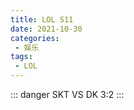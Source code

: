 ```yaml
---
title: LOL S11
date: 2021-10-30
categories:
 - 娱乐
tags:
 - LOL
---
```


::: danger
SKT VS DK 3:2
:::